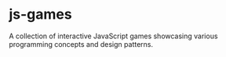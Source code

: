 # js-games
A collection of interactive JavaScript games showcasing various programming concepts and design patterns.
